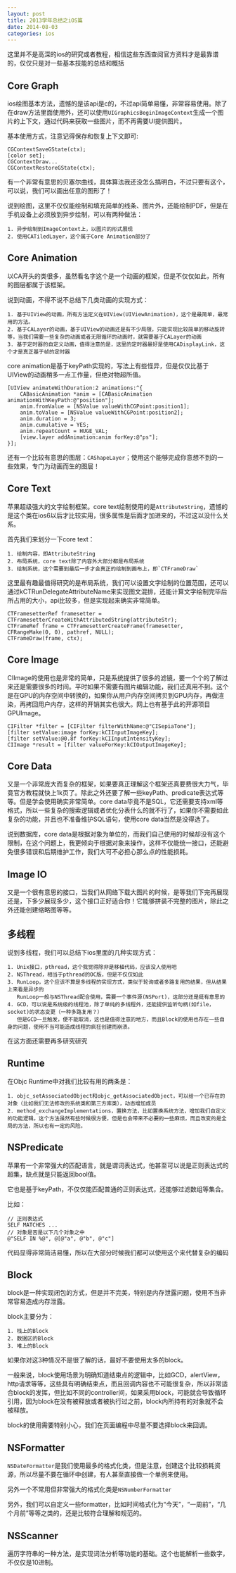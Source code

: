 ```yaml
---
layout: post
title: 2013学年总结之iOS篇
date: 2014-08-03
categories: ios
---
```


  
这里并不是高深的ios的研究或者教程，相信这些东西查阅官方资料才是最靠谱的，仅仅只是对一些基本技能的总结和概括

<!--more-->
  
## Core Graph

ios绘图基本方法，遗憾的是该api是c的，不过api简单易懂，非常容易使用。除了在draw方法里面使用外，还可以使用`UIGraphicsBeginImageContext`生成一个图片的上下文，通过代码来获取一些图片，而不再需要UI提供图片。

基本使用方式，注意记得保存和恢复上下文即可:

```
CGContextSaveGState(ctx);
[color set];
CGContextDraw...
CGContextRestoreGState(ctx);
```

有一个非常有意思的贝塞尔曲线，具体算法我还没怎么搞明白，不过只要有这个，可以说，我们可以画出任意的图形了！

说到绘图，这里不仅仅能绘制和填充简单的线条、图片外，还能绘制PDF，但是在手机设备上必须放到异步绘制，可以有两种做法：

	1. 异步绘制到ImageContext上，以图片的形式展现
	2. 使用CATiledLayer，这个属于Core Animation部分了

## Core Animation

以CA开头的类很多，虽然看名字这个是一个动画的框架，但是不仅仅如此，所有的图层都属于该框架。

说到动画，不得不说不总结下几类动画的实现方式：

	1. 基于UIView的动画，所有方法定义在UIView(UIViewAnimation)，这个是最简单，最常用的方法。
	2. 基于CALayer的动画，基于UIView的动画还是有不少局限，只能实现比较简单的移动旋转等，当我们需要一些复杂的动画或者无限循环的动画时，就需要基于CALayer的动画
	3. 基于定时器的自定义动画，值得注意的是，这里的定时器最好是使用CADisplayLink，这个才是真正基于帧的定时器
	
core animation是基于keyPath实现的，写法上有些怪异，但是仅仅比基于UIView的动画稍多一点工作量，但绝对物超所值。

```
[UIView animateWithDuration:2 animations:^{
    CABasicAnimation *anim = [CABasicAnimation animationWithKeyPath:@"position"];
    anim.fromValue = [NSValue valueWithCGPoint:position1];
    anim.toValue = [NSValue valueWithCGPoint:position2];
    anim.duration = 3;
    anim.cumulative = YES;
    anim.repeatCount = HUGE_VAL;
    [view.layer addAnimation:anim forKey:@"ps"];
}];
```

还有一个比较有意思的图层：`CAShapeLayer`；使用这个能够完成你意想不到的一些效果，专门为动画而生的图层！

## Core Text

苹果超级强大的文字绘制框架。core text绘制使用的是`AttributeString`，遗憾的是这个类在ios6以后才比较实用，很多属性是后面才加进来的，不过这以没什么关系。

首先我们来划分一下core text：

	1. 绘制内容，即AttributeString
	2. 布局系统，core text除了内容外大部分都是布局系统
	3. 绘制系统，这个需要到最后一步才会真正的绘制到画布上，即`CTFrameDraw`
	
这里最有趣最值得研究的是布局系统，我们可以设置文字绘制的位置范围，还可以通过kCTRunDelegateAttributeName来实现图文混排，还能计算文字绘制完毕后所占用的大小，api比较多，但是实现起来确实非常简单。

```
CTFramesetterRef framesetter = CTFramesetterCreateWithAttributedString(attributeStr);
CTFrameRef frame = CTFramesetterCreateFrame(framesetter, CFRangeMake(0, 0), pathref, NULL);
CTFrameDraw(frame, ctx);
```

## Core Image

CIImage的使用也是非常的简单，只是系统提供了很多的滤镜，要一个个的了解过来还是需要很多的时间。平时如果不需要有图片编辑功能，我们还真用不到。这个是在GPU的内存空间中转换的，如果你从用户内存空间拷贝到GPU内存，再做渲染，再拷回用户内存，这样的开销其实也很大。网上也有基于此的开源项目GPUImage。

```
CIFilter *filter = [CIFilter filterWithName:@"CISepiaTone"];
[filter setValue:image forKey:kCIInputImageKey];
[filter setValue:@0.8f forKey:kCIInputIntensityKey];  
CIImage *result = [filter valueForKey:kCIOutputImageKey];
```

## Core Data

又是一个非常庞大而复杂的框架，如果要真正理解这个框架还真要费很大力气，毕竟官方教程就快上1k页了。除此之外还要了解一些keyPath、predicate表达式等等。但是学会使用确实非常简单。core data毕竟不是SQL，它还需要支持xml等格式，所以一些复杂的搜索逻辑或者优化分表什么的就不行了，如果你不需要如此复杂的功能，并且也不准备维护SQL语句，使用core data当然是没得选了。

说到数据库，core data是根据对象为单位的，而我们自己使用的时候却没有这个限制，在这个问题上，我更倾向于根据对象来操作，这样不仅能统一接口，还能避免很多错误和后期维护工作，我们大可不必担心那么点的性能损耗。

## Image IO

又是一个很有意思的接口，当我们从网络下载大图片的时候，是等我们下完再展现还是，下多少展现多少，这个接口正好适合你！它能够拼装不完整的图片，除此之外还能创建缩略图等等。

## 多线程

说到多线程，我们可以总结下ios里面的几种实现方式：

	1. Unix接口，pthread，这个我觉得除非是移植代码，应该没人使用吧
	2. NSThread，相当于pthread的OC版，但是不仅仅如此
	3. RunLoop，这个应该不算是多线程的实现方式，类似于轮询或者多路复用的结果，但从结果上来看是异步的
	   RunLoop一般与NSThread配合使用，需要一个事件源(NSPort)，这部分还是挺有意思的
	4. GCD，可以说是系统级的线程池，除了单纯的多线程外，还能提供监听句柄(如file，socket)的状态变更（一种多路复用？）
	   但是GCD一旦触发，便不能取消，这也是值得注意的地方，而且Block的使用也存在一些自身的问题，使用不当可能造成线程的疯狂创建而崩溃。
	
在这方面还需要再多研究研究

## Runtime

在Objc Runtime中对我们比较有用的两条是：
	
	1. objc_setAssociatedObject和objc_getAssociatedObject，可以给一个已存在的对象（比如我们无法修改的系统类和第三方库类），动态增加成员
	2. method_exchangeImplementations，置换方法，比如置换系统方法，增加我们自定义的功能逻辑。这个方法虽然有些时候很方便，但是也会带来不必要的一些麻烦，而且改变的是全局的方法，所以也有一定的风险。
	
## NSPredicate

苹果有一个非常强大的匹配语言，就是谓词表达式，他甚至可以说是正则表达式的超集，缺点就是只能返回bool值。

它也是基于keyPath，不仅仅能匹配普通的正则表达式，还能够过滤数组等集合。

比如：

```
// 正则表达式
SELF MATCHES ...
// 对象是否是以下几个对象之中
@"SELF IN %@", @[@"a", @"b", @"c"]
```

代码显得非常简洁易懂，所以在大部分时候我们都可以使用这个来代替复杂的编码

## Block

block是一种实现闭包的方式，但是并不完美，特别是内存泄露问题，使用不当非常容易造成内存泄露。

block主要分为：

	1. 栈上的Block
	2. 数据区的Block
	3. 堆上的Block
	
如果你对这3种情况不是很了解的话，最好不要使用太多的block。

一般来说，block使用场景为明确知道结束点的逻辑中，比如GCD，alertView，http请求等等，这些具有明确结束点，而且回调内容也不可能很复杂，所以非常适合block的发挥，但比如不同的controller间，如果采用block，可能就会导致循环引用，因为block在没有被释放或者被执行过之前，block内所持有的对象就不会被释放。

block的使用需要特别小心，我们在页面编程中尽量不要选择block来回调。

## NSFormatter

`NSDateFormatter`是我们使用最多的格式化类，但是注意，创建这个比较损耗资源，所以尽量不要在循环中创建，有人甚至直接做一个单例来使用。

另外一个不常用但非常强大的格式化类是`NSNumberFormatter`

另外，我们可以自定义一些formatter，比如时间格式化为“今天”，“一周前”，“几个月前”等等之类的，还是比较符合理解和规范的。

## NSScanner

遍历字符串的一种方法，是实现词法分析等功能的基础。这个也能解析一些数字，不仅仅是10进制。
